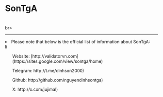 <h1>SonTgA<h1> </h1>br>
<hr>
<li>Please note that below is the official list of information about SonTgA:</li>li

<ul>Website: [http://validatorvn.com](https://sites.google.com/view/sontga/home)</ul>
<ul>Telegram: http://t.me/dinhson2000)</ul>
<ul>Github: http://github.com/nguyendinhsontga)</ul>
<ul>X: http://x.com/jujimal)</ul>
